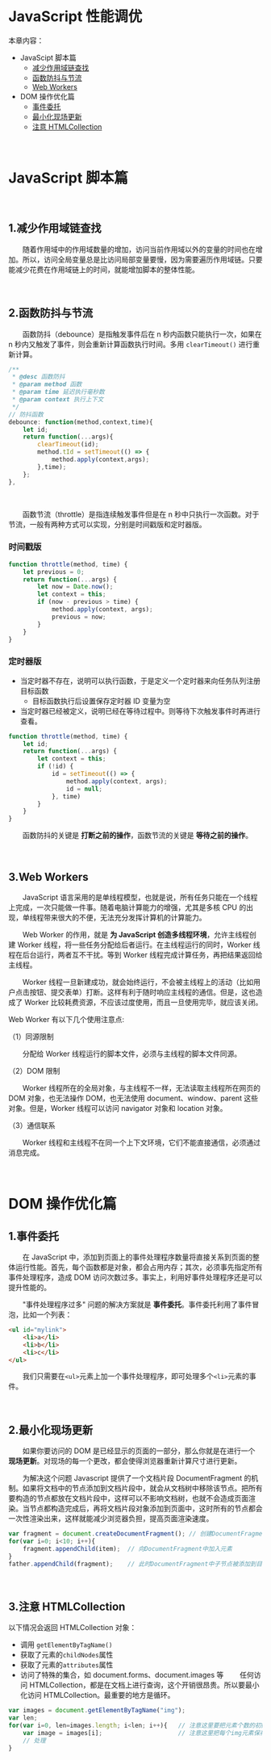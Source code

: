 # JavaScript 性能调优

本章内容：
* JavaScipt 脚本篇
  * [减少作用域链查找](#1减少作用域链查找)
  * [函数防抖与节流](#2函数防抖与节流)
  * [Web Workers](#3web-workers)
* DOM 操作优化篇
  * [事件委托](#1事件委托)
  * [最小化现场更新](#2最小化现场更新)
  * [注意 HTMLCollection](#3注意-htmlcollection)


<br>

# JavaScript 脚本篇

<br>

## 1.减少作用域链查找
　　随着作用域中的作用域数量的增加，访问当前作用域以外的变量的时间也在增加。所以，访问全局变量总是比访问局部变量要慢，因为需要遍历作用域链。只要能减少花费在作用域链上的时间，就能增加脚本的整体性能。
  
<br>

## 2.函数防抖与节流
　　函数防抖（debounce）是指触发事件后在 n 秒内函数只能执行一次，如果在 n 秒内又触发了事件，则会重新计算函数执行时间。多用 `clearTimeout()` 进行重新计算。
```javascript
/**
 * @desc 函数防抖
 * @param method 函数
 * @param time 延迟执行毫秒数
 * @param context 执行上下文
 */
// 防抖函数
debounce: function(method,context,time){
    let id;
    return function(...args){
        clearTimeout(id);
        method.tId = setTimeout(() => {
            method.apply(context,args);
        },time);
    };
},
```

<br>

　　函数节流（throttle）是指连续触发事件但是在 n 秒中只执行一次函数。对于节流，一般有两种方式可以实现，分别是时间戳版和定时器版。
 
### 时间戳版
```javascript
function throttle(method, time) {
    let previous = 0;
    return function(...args) {
        let now = Date.now();
        let context = this;
        if (now - previous > time) {
            method.apply(context, args);
            previous = now;
        }
    }
}
```

### 定时器版
* 当定时器不存在，说明可以执行函数，于是定义一个定时器来向任务队列注册目标函数 
  * 目标函数执行后设置保存定时器 ID 变量为空
* 当定时器已经被定义，说明已经在等待过程中。则等待下次触发事件时再进行查看。 
```javascript
function throttle(method, time) {
    let id;
    return function(...args) {
        let context = this;
        if (!id) {
            id = setTimeout(() => {
                method.apply(context, args);
                id = null;
            }, time)
        }
    }
}
```
　　函数防抖的关键是 **打断之前的操作**，函数节流的关键是 **等待之前的操作**。

<br>

## 3.Web Workers
　　JavaScript 语言采用的是单线程模型，也就是说，所有任务只能在一个线程上完成，一次只能做一件事。随着电脑计算能力的增强，尤其是多核 CPU 的出现，单线程带来很大的不便，无法充分发挥计算机的计算能力。

　　Web Worker 的作用，就是 **为 JavaScript 创造多线程环境**，允许主线程创建 Worker 线程，将一些任务分配给后者运行。在主线程运行的同时，Worker 线程在后台运行，两者互不干扰。等到 Worker 线程完成计算任务，再把结果返回给主线程。

　　Worker 线程一旦新建成功，就会始终运行，不会被主线程上的活动（比如用户点击按钮、提交表单）打断。这样有利于随时响应主线程的通信。但是，这也造成了 Worker 比较耗费资源，不应该过度使用，而且一旦使用完毕，就应该关闭。

Web Worker 有以下几个使用注意点:

（1）同源限制

　　分配给 Worker 线程运行的脚本文件，必须与主线程的脚本文件同源。

（2）DOM 限制

　　Worker 线程所在的全局对象，与主线程不一样，无法读取主线程所在网页的 DOM 对象，也无法操作 DOM，也无法使用 document、window、parent 这些对象。但是，Worker 线程可以访问 navigator 对象和 location 对象。
  
（3）通信联系

　　Worker 线程和主线程不在同一个上下文环境，它们不能直接通信，必须通过消息完成。


<br>

# DOM 操作优化篇
## 1.事件委托
　　在 JavaScript 中，添加到页面上的事件处理程序数量将直接关系到页面的整体运行性能。首先，每个函数都是对象，都会占用内存；其次，必须事先指定所有事件处理程序，造成 DOM 访问次数过多。事实上，利用好事件处理程序还是可以提升性能的。

　　"事件处理程序过多" 问题的解决方案就是 **事件委托**。事件委托利用了事件冒泡，比如一个列表：
```html
<ul id="mylink">
    <li>a</li>
    <li>b</li>
    <li>c</li>
</ul>
```
　　我们只需要在`<ul>`元素上加一个事件处理程序，即可处理多个`<li>`元素的事件。

<br>

## 2.最小化现场更新
　　如果你要访问的 DOM 是已经显示的页面的一部分，那么你就是在进行一个 **现场更新**。对现场的每一个更改，都会使得浏览器重新计算尺寸进行更新。
  
　　为解决这个问题 Javascript 提供了一个文档片段 DocumentFragment 的机制。如果将文档中的节点添加到文档片段中，就会从文档树中移除该节点。把所有要构造的节点都放在文档片段中，这样可以不影响文档树，也就不会造成页面渲染。当节点都构造完成后，再将文档片段对象添加到页面中，这时所有的节点都会一次性渲染出来，这样就能减少浏览器负担，提高页面渲染速度。
```javascript
var fragment = document.createDocumentFragment(); // 创建DocumentFragment
for(var i=0; i<10; i++){
    fragment.appendChild(item);  // 向DocumentFragment中加入元素
}
father.appendChild(fragment);    // 此时DocumentFragment中子节点被添加到目标，片段本身不被添加
```

<br>

## 3.注意 HTMLCollection
以下情况会返回 HTMLCollection 对象：
  * 调用 `getElementByTagName()`
  * 获取了元素的`childNodes`属性
  * 获取了元素的`attributes`属性
  * 访问了特殊的集合，如 document.forms、document.images 等
　　任何访问 HTMLCollection，都是在文档上进行查询，这个开销很昂贵。所以要最小化访问 HTMLCollection。最重要的地方是循环。
```javascript
var images = document.getElementByTagName("img");
var len;
for(var i=0, len=images.length; i<len; i++){   // 注意这里要把元素个数的初始化放在for循环中，不能每次访问 images.length
    var image = images[i];                     // 注意这里把每个img元素保存下来，不能每次访问images[i]
    // 处理
}
```
